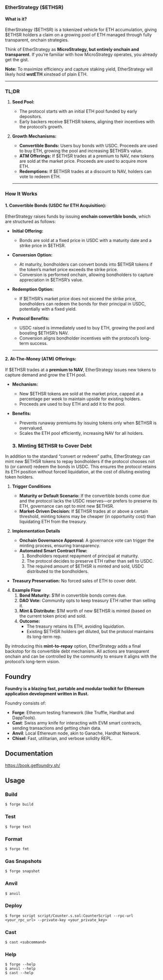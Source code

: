 ### **EtherStrategy ($ETHSR)**

#### **What is it?**

EtherStrategy (\$ETHSR) is a tokenized vehicle for ETH accumulation, giving \$ETHSR holders a claim on a growing pool of ETH managed through fully transparent, onchain strategies.

Think of EtherStrategy as **MicroStrategy, but entirely onchain and transparent**. If you’re familiar with how MicroStrategy operates, you already get the gist.

**Note:** To maximize efficiency and capture staking yield, EtherStrategy will likely hold **wstETH** xinstead of plain ETH.

---

### **TL;DR**

1. **Seed Pool:**  
   * The protocol starts with an initial ETH pool funded by early depositors.  
   * Early backers receive $ETHSR tokens, aligning their incentives with the protocol’s growth.  
2. **Growth Mechanisms:**  
   * **Convertible Bonds:** Users buy bonds with USDC. Proceeds are used to buy ETH, growing the pool and increasing $ETHSR’s value.  
   * **ATM Offerings:** If $ETHSR trades at a premium to NAV, new tokens are sold at the market price. Proceeds are used to acquire more ETH.  
   * **Redemptions:** If $ETHSR trades at a discount to NAV, holders can vote to redeem ETH.

   ---

### **How It Works**

#### **1\. Convertible Bonds (USDC for ETH Acquisition):**

EtherStrategy raises funds by issuing **onchain convertible bonds**, which are structured as follows:

* **Initial Offering:**  
  * Bonds are sold at a fixed price in USDC with a maturity date and a strike price in $ETHSR.  
* **Conversion Option:**  
  * At maturity, bondholders can convert bonds into $ETHSR tokens if the token’s market price exceeds the strike price.  
  * Conversion is performed onchain, allowing bondholders to capture appreciation in $ETHSR’s value.  
* **Redemption Option:**  
  * If $ETHSR’s market price does not exceed the strike price, bondholders can redeem the bonds for their principal in USDC, potentially with a fixed yield.  
* **Protocol Benefits:**  
  * USDC raised is immediately used to buy ETH, growing the pool and boosting $ETHSR’s NAV.  
  * Conversion aligns bondholder incentives with the protocol’s long-term success.

  ---

#### **2\. At-The-Money (ATM) Offerings:**

If $ETHSR trades at a **premium to NAV**, EtherStrategy issues new tokens to capture demand and grow the ETH pool.

* **Mechanism:**  
  * New $ETHSR tokens are sold at the market price, capped at a percentage per week to maintain upside for existing holders.  
  * Proceeds are used to buy ETH and add it to the pool.  
* **Benefits:**  
  * Prevents runaway premiums by issuing tokens only when $ETHSR is overvalued.  
  * Scales the ETH pool efficiently, increasing NAV for all holders.

  ### 3. Minting $ETHSR to Cover Debt

In addition to the standard “convert or redeem” paths, EtherStrategy can mint new $ETHSR tokens to repay bondholders if the protocol chooses not to (or cannot) redeem the bonds in USDC. This ensures the protocol retains its ETH position without forced liquidation, at the cost of diluting existing token holders.

1. **Trigger Conditions**  
   - **Maturity or Default Scenario:** If the convertible bonds come due and the protocol lacks the USDC reserves—or prefers to preserve its ETH, governance can opt to mint new $ETHSR.  
   - **Market-Driven Decision:** If $ETHSR trades at or above a certain threshold, minting tokens may be cheaper (in opportunity cost) than liquidating ETH from the treasury.

2. **Implementation Details**  
   - **Onchain Governance Approval:** A governance vote can trigger the minting process, ensuring transparency.  
   - **Automated Smart Contract Flow:**
     1. Bondholders request repayment of principal at maturity.  
     2. The protocol decides to preserve ETH rather than sell to USDC.  
     3. The required amount of $ETHSR is minted and sold, USDC distributed to the bondholders.  

  - **Treasury Preservation:** No forced sales of ETH to cover debt.  
  
4. **Example Flow**  
   1. **Bond Maturity:** \$1M in convertible bonds comes due.  
   2. **DAO Vote:** Community opts to keep treasury ETH rather than selling it.  
   3. **Mint & Distribute:** \$1M worth of new $ETHSR is minted (based on the current token price) and sold.  
   4. **Outcome:**
      - The treasury retains its ETH, avoiding liquidation.  
      - Existing $ETHSR holders get diluted, but the protocol maintains its long-term rep.

By introducing this **mint-to-repay** option, EtherStrategy adds a final backstop for its convertible debt mechanism. All actions are transparent onchain and can be controlled by the community to ensure it aligns with the protocol’s long-term vision.


## Foundry

**Foundry is a blazing fast, portable and modular toolkit for Ethereum application development written in Rust.**

Foundry consists of:

-   **Forge**: Ethereum testing framework (like Truffle, Hardhat and DappTools).
-   **Cast**: Swiss army knife for interacting with EVM smart contracts, sending transactions and getting chain data.
-   **Anvil**: Local Ethereum node, akin to Ganache, Hardhat Network.
-   **Chisel**: Fast, utilitarian, and verbose solidity REPL.

## Documentation

https://book.getfoundry.sh/

## Usage

### Build

```shell
$ forge build
```

### Test

```shell
$ forge test
```

### Format

```shell
$ forge fmt
```

### Gas Snapshots

```shell
$ forge snapshot
```

### Anvil

```shell
$ anvil
```

### Deploy

```shell
$ forge script script/Counter.s.sol:CounterScript --rpc-url <your_rpc_url> --private-key <your_private_key>
```

### Cast

```shell
$ cast <subcommand>
```

### Help

```shell
$ forge --help
$ anvil --help
$ cast --help
```
